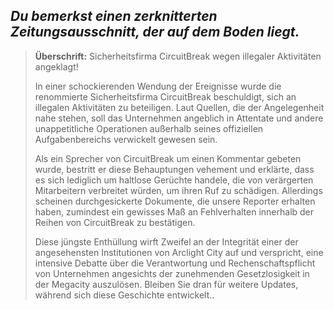 ## _Du bemerkst einen zerknitterten Zeitungsausschnitt, der auf dem Boden liegt._

> **Überschrift:** Sicherheitsfirma CircuitBreak wegen illegaler Aktivitäten angeklagt!
>
> In einer schockierenden Wendung der Ereignisse wurde die renommierte Sicherheitsfirma CircuitBreak beschuldigt, sich an illegalen Aktivitäten zu beteiligen. Laut Quellen, die der Angelegenheit nahe stehen, soll das Unternehmen angeblich in Attentate und andere unappetitliche Operationen außerhalb seines offiziellen Aufgabenbereichs verwickelt gewesen sein.
>
> Als ein Sprecher von CircuitBreak um einen Kommentar gebeten wurde, bestritt er diese Behauptungen vehement und erklärte, dass es sich lediglich um haltlose Gerüchte handele, die von verärgerten Mitarbeitern verbreitet würden, um ihren Ruf zu schädigen. Allerdings scheinen durchgesickerte Dokumente, die unsere Reporter erhalten haben, zumindest ein gewisses Maß an Fehlverhalten innerhalb der Reihen von CircuitBreak zu bestätigen.
>
> Diese jüngste Enthüllung wirft Zweifel an der Integrität einer der angesehensten Institutionen von Arclight City auf und verspricht, eine intensive Debatte über die Verantwortung und Rechenschaftspflicht von Unternehmen angesichts der zunehmenden Gesetzlosigkeit in der Megacity auszulösen. Bleiben Sie dran für weitere Updates, während sich diese Geschichte entwickelt..
